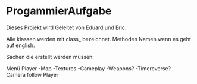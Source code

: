 # ProgammierAufgabe

Dieses Projekt wird Geleitet von Eduard und Eric.

Alle klassen werden mit class_ bezeichnet.
Methoden Namen wenn es geht auf english.


Sachen die erstellt werden müssen:

Menü
Player
-Map
-Textures
-Gameplay
-Weapons?
-Timereverse?
-Camera follow Player
